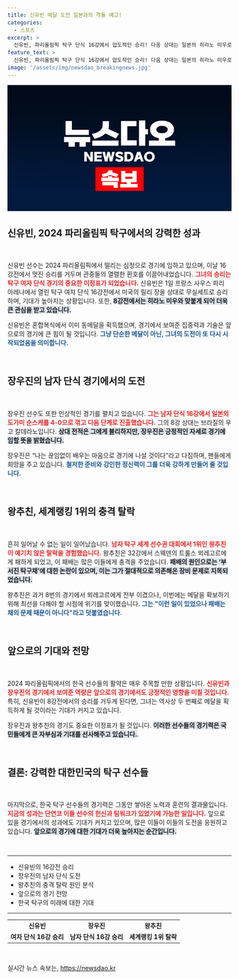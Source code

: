 ```yaml
---
title: 신유빈 메달 도전 일본과의 격돌 예고!
categories:
  - 스포츠
excerpt: >
  신유빈, 파리올림픽 탁구 단식 16강에서 압도적인 승리! 다음 상대는 일본의 히라노 미우로, 다시 메달에 도전하는 그녀의 열정이 기대된다!
feature_text: >
  신유빈, 파리올림픽 탁구 단식 16강에서 압도적인 승리! 다음 상대는 일본의 히라노 미우로, 다시 메달에 도전하는 그녀의 열정이 기대된다!
image: '/assets/img/newsdao_breakingnews.jpg'
---
```


<p><img src="/assets/img/newsdao_breakingnews.jpg" alt="flaretime 속보" /></p>

<h2 data-ke-size="size26">신유빈, 2024 파리올림픽 탁구에서의 강력한 성과</h2>

<p data-ke-size="size16">&nbsp;</p>

<p>신유빈 선수는 2024 파리올림픽에서 떨리는 심정으로 경기에 임하고 있으며, 이날 16강전에서 멋진 승리를 거두며 관중들의 열렬한 환호를 이끌어내었습니다. <b><span style="color: #ee2323;">그녀의 승리는 탁구 여자 단식 경기의 중요한 이정표가 되었습니다.</span></b> 신유빈은 1일 프랑스 사우스 파리 아레나에서 열린 탁구 여자 단식 16강전에서 미국의 릴리 장을 상대로 무실세트로 승리하며, 기대가 높아지는 상황입니다. 또한, <b><span style="background-color: #21538527;">8강전에서는 히라노 미우와 맞붙게 되어 더욱 큰 관심을 받고 있습니다.</span></b></p>

<p>신유빈은 혼합복식에서 이미 동메달을 획득했으며, 경기에서 보여준 집중력과 기술은 앞으로의 경기에 큰 힘이 될 것입니다. <b><span style="color: #1a5490;">그냥 단순한 메달이 아닌, 그녀의 도전이 또 다시 시작되었음을 의미합니다.</span></b> </p>

<p data-ke-size="size16">&nbsp;</p>

<h2 data-ke-size="size26">장우진의 남자 단식 경기에서의 도전</h2>

<p data-ke-size="size16">&nbsp;</p>

<p>장우진 선수도 또한 인상적인 경기를 펼치고 있습니다. <b><span style="color: #ee2323;">그는 남자 단식 16강에서 일본의 도가미 순스케를 4-0으로 꺾고 다음 단계로 진출했습니다.</span></b> 그의 8강 상대는 브라질의 우고 칼데라노입니다. <b><span style="background-color: #21538527;">상대 전적은 그에게 불리하지만, 장우진은 긍정적인 자세로 경기에 임할 뜻을 밝혔습니다.</span></b></p>

<p>장우진은 “나는 끊임없이 배우는 마음으로 경기에 나설 것이다”라고 다짐하며, 팬들에게 희망을 주고 있습니다. <b><span style="color: #1a5490;">철저한 준비와 강인한 정신력이 그를 더욱 강하게 만들어 줄 것입니다.</span></b></p>

<p data-ke-size="size16">&nbsp;</p>

<h2 data-ke-size="size26">왕추친, 세계랭킹 1위의 충격 탈락</h2>

<p data-ke-size="size16">&nbsp;</p>

<p>흔히 일어날 수 없는 일이 일어났습니다. <b><span style="color: #ee2323;">남자 탁구 세계 선수권 대회에서 1위인 왕추친이 예기치 않은 탈락을 경험했습니다.</span></b> 왕추친은 32강에서 스웨덴의 트룰스 뫼레고르에게 패하게 되었고, 이 패배는 많은 이들에게 충격을 주었습니다. <b><span style="background-color: #21538527;">패배의 원인으로는 ‘부서진 탁구채’에 대한 논란이 있으며, 이는 그가 절대적으로 의존해온 장비 문제로 지목되었습니다.</span></b></p>

<p>왕추친은 과거 8번의 경기에서 뫼레고르에게 전부 이겼으나, 이번에는 메달을 확보하기 위해 최선을 다해야 할 시점에 위기를 맞이했습니다. <b><span style="color: #1a5490;">그는 "이런 일이 있었으나 패배는 채의 문제 때문이 아니다"라고 덧붙였습니다.</span></b> </p>

<p data-ke-size="size16">&nbsp;</p>

<h2 data-ke-size="size26">앞으로의 기대와 전망</h2>

<p data-ke-size="size16">&nbsp;</p>

<p>2024 파리올림픽에서의 한국 선수들의 활약은 매우 주목할 만한 상황입니다. <b><span style="color: #ee2323;">신유빈과 장우진의 경기에서 보여준 역량은 앞으로의 경기에서도 긍정적인 영향을 미칠 것입니다.</span></b> 특히, 신유빈이 8강전에서의 승리를 거두게 된다면, 그녀는 역사상 두 번째로 메달을 획득하게 될 것이라는 기대가 커지고 있습니다. </p>

<p>장우진과 왕추친의 경기도 중요한 이정표가 될 것입니다. <b><span style="background-color: #21538527;">이러한 선수들의 경기력은 국민들에게 큰 자부심과 기대를 선사해주고 있습니다.</span></b>. </p>

<p data-ke-size="size16">&nbsp;</p>

<h2 data-ke-size="size26">결론: 강력한 대한민국의 탁구 선수들</h2>

<p data-ke-size="size16">&nbsp;</p>

<p>마지막으로, 한국 탁구 선수들의 경기력은 그동안 쌓아온 노력과 훈련의 결과물입니다. <b><span style="color: #ee2323;">지금의 성과는 단연코 이들 선수의 헌신과 팀워크가 있었기에 가능한 일입니다.</span></b> 앞으로 있을 경기에서의 성과에도 기대가 커지고 있으며, 많은 이들이 이들의 도전을 응원하고 있습니다. <b><span style="background-color: #21538527;">앞으로의 경기에 대한 기대가 더욱 높아지는 순간입니다.</span></b> </p>

<p data-ke-size="size16">&nbsp;</p>

<hr>

<ul>
    <li>신유빈의 16강전 승리</li>
    <li>장우진의 남자 단식 도전</li>
    <li>왕추친의 충격 탈락 원인 분석</li>
    <li>앞으로의 경기 전망</li>
    <li>한국 탁구의 미래에 대한 기대</li>
</ul>

<hr>

<table style="width: 100%; border-collapse: collapse;">
    <tr>
        <td style="text-align: center; height: 17px;"><b>신유빈</b></td>
        <td style="text-align: center; height: 17px;"><b>장우진</b></td>
        <td style="text-align: center; height: 17px;"><b>왕추친</b></td>
    </tr>
    <tr>
        <td style="text-align: center; height: 17px;"><b>여자 단식 16강 승리</b></td>
        <td style="text-align: center; height: 17px;"><b>남자 단식 16강 승리</b></td>
        <td style="text-align: center; height: 17px;"><b>세계랭킹 1위 탈락</b></td>
    </tr>
</table> 

<p data-ke-size="size16">&nbsp;</p>
실시간 뉴스 속보는, <a href="https://newsdao.kr" rel="dofollow">https://newsdao.kr</a>


